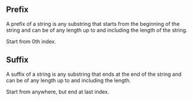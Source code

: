 ## Prefix

A prefix of a string is any substring that starts from the beginning of the string and can be of any length up to and including the length of the string.

Start from 0th index.

## Suffix

A suffix of a string is any substring that ends at the end of the string and can be of any length up to and including the length.

Start from anywhere, but end at last index.
